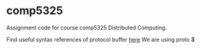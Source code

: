 # comp5325
Assignment code for course comp5325 Distributed Computing.

Find useful syntax references of protocol buffer [here](https://developers.google.com/protocol-buffers/docs/proto3#services)
We are using proto **3**


